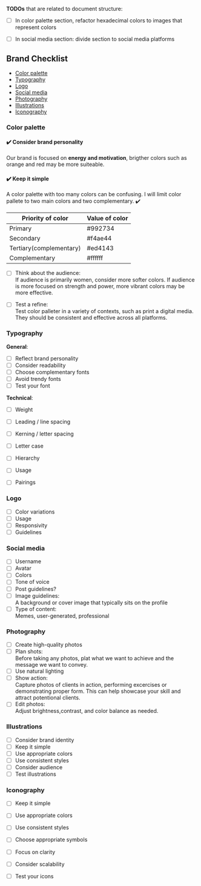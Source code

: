 **TODOs** that are related to document structure:
- [ ] In color palette section, refactor hexadecimal colors to images that represent colors
- [ ] In social media section: divide section to social media platforms


## Brand Checklist
- [Color palette](#color-palette)
- [Typography](#typography)
- [Logo](#logo)
- [Social media](#social-media)
- [Photography](#photography)
- [Illustrations](#illustrations)
- [Iconography](#iconography)

###  Color palette

#### :heavy_check_mark:  Consider brand personality 
Our brand is focused on **energy and motivation**, brigther colors such as orange and red may be more suiteable.

#### :heavy_check_mark:  Keep it simple
A color palette with too many colors can be confusing. I will limit color pallete to two main colors and two complementary. :heavy_check_mark:

| Priority of color | Value of color |
| ----------- | ----------- |
| Primary   | #992734       |
| Secondary   | #f4ae44 |
| Tertiary(complementary)   | #ed4143 |
| Complementary   | #ffffff |


- [ ] Think about the audience:  
If audience is primarily women, consider more softer colors. If audience is more focused on strength and power, more vibrant colors may be more effective.

- [ ] Test a refine:  
Test color palleter in a variety of contexts, such as print a digital media. They should be consistent and effective across all platforms.

### Typography

**General**:
- [ ] Reflect brand personality
- [ ] Consider readability
- [ ] Choose complementary fonts
- [ ] Avoid trendy fonts
- [ ] Test your font

**Technical**:
- [ ] Weight
- [ ] Leading / line spacing
- [ ] Kerning / letter spacing
- [ ] Letter case
- [ ] Hierarchy
- [ ] Usage
- [ ] Pairings


### Logo
- [ ] Color variations
- [ ] Usage
- [ ] Responsivity
- [ ] Guidelines

### Social media
- [ ] Username
- [ ] Avatar
- [ ] Colors
- [ ] Tone of voice
- [ ] Post guidelines?
- [ ] Image guidelines:  
A background or cover image that typically sits on the profile
- [ ] Type of content:  
Memes, user-generated, professional

### Photography
- [ ] Create high-quality photos
- [ ] Plan shots:  
Before taking any photos, plat what we want to achieve and the message we want to convey.
- [ ] Use natural lighting
- [ ] Show action:  
Capture photos of clients in action, performing excercises or demonstrating proper form. This can help showcase your skill and attract potentional clients.
- [ ] Edit photos:  
Adjust brightness,contrast, and color balance as needed.

### Illustrations
- [ ] Consider brand identity
- [ ] Keep it simple
- [ ] Use appropriate colors
- [ ] Use consistent styles
- [ ] Consider audience
- [ ] Test illustrations

### Iconography
- [ ] Keep it simple
- [ ] Use appropriate colors
- [ ] Use consistent styles
- [ ] Choose appropriate symbols
- [ ] Focus on clarity
- [ ] Consider scalability
- [ ] Test your icons




